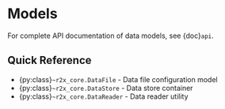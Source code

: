 # Models

For complete API documentation of data models, see {doc}`api`.

## Quick Reference

- {py:class}`~r2x_core.DataFile` - Data file configuration model
- {py:class}`~r2x_core.DataStore` - Data store container
- {py:class}`~r2x_core.DataReader` - Data reader utility
